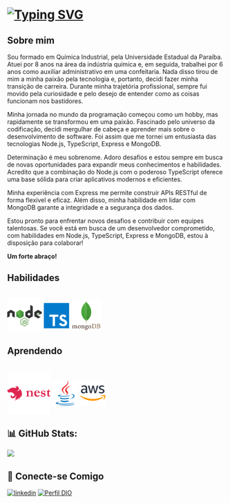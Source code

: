 # [![Typing SVG](<https://readme-typing-svg.herokuapp.com?duration=5011&color=CFCECB&center=falso&vCenter=falso&lines=Ol%C3%A1+%F0%9F%91%8B+seja+Bem-vindo(a)!>)](https://git.io/typing-svg)

## **Sobre mim**

Sou formado em Química Industrial, pela Universidade Estadual da Paraíba. Atuei por 8 anos na área da indústria química e, em seguida, trabalhei por 6 anos como auxiliar administrativo em uma confeitaria. Nada disso tirou de mim a minha paixão pela tecnologia e, portanto, decidi fazer minha transição de carreira. Durante minha trajetória profissional, sempre fui movido pela curiosidade e pelo desejo de entender como as coisas funcionam nos bastidores.

Minha jornada no mundo da programação começou como um hobby, mas rapidamente se transformou em uma paixão. Fascinado pelo universo da codificação, decidi mergulhar de cabeça e aprender mais sobre o desenvolvimento de software. Foi assim que me tornei um entusiasta das tecnologias Node.js, TypeScript, Express e MongoDB.

Determinação é meu sobrenome. Adoro desafios e estou sempre em busca de novas oportunidades para expandir meus conhecimentos e habilidades. Acredito que a combinação do Node.js com o poderoso TypeScript oferece uma base sólida para criar aplicativos modernos e eficientes.

Minha experiência com Express me permite construir APIs RESTful de forma flexível e eficaz. Além disso, minha habilidade em lidar com MongoDB garante a integridade e a segurança dos dados.

Estou pronto para enfrentar novos desafios e contribuir com equipes talentosas. Se você está em busca de um desenvolvedor comprometido, com habilidades em Node.js, TypeScript, Express e MongoDB, estou à disposição para colaborar!

**Um forte abraço!**

## **Habilidades**

<div style="display: inline_block"><br>
  <img align="center" alt="NodeJS" height="80" src="https://raw.githubusercontent.com/devicons/devicon/master/icons/nodejs/nodejs-original-wordmark.svg ">
  <img align="center" alt="TypeScript" height="60" src="https://raw.githubusercontent.com/devicons/devicon/master/icons/typescript/typescript-original.svg ">
  <img align="center" alt="MongoDB" height="70" src="https://raw.githubusercontent.com/devicons/devicon/master/icons/mongodb/mongodb-original-wordmark.svg ">
</div>

## **Aprendendo**

<div style="display: inline_block"><br>
  <img align="center" alt="Nest" height="100" src="https://raw.githubusercontent.com/devicons/devicon/6910f0503efdd315c8f9b858234310c06e04d9c0/icons/nestjs/nestjs-original-wordmark.svg">
  <img align="center" alt="Java" height="60" src="https://raw.githubusercontent.com/devicons/devicon/1119b9f84c0290e0f0b38982099a2bd027a48bf1/icons/java/java-original.svg">
  <img align="center" alt="AWS" height="60" src="https://raw.githubusercontent.com/devicons/devicon/6910f0503efdd315c8f9b858234310c06e04d9c0/icons/amazonwebservices/amazonwebservices-original-wordmark.svg">
</div>

## 📊 GitHub Stats:

![](https://github-readme-stats.vercel.app/api/top-langs/?username=emersonbbezerra&theme=react&hide_border=false&include_all_commits=false&count_private=false&layout=compact)

## 🔗 Conecte-se Comigo

[![linkedin](https://img.shields.io/badge/linkedin-0A66C2?style=for-the-badge&logo=linkedin&logoColor=white)](https://www.linkedin.com/in/emersonbbezerra)
[![Perfil DIO](https://img.shields.io/badge/-Meu%20Perfil%20na%20DIO-000?style=for-the-badge)](https://www.dio.me/users/emersonbbezerra)




<!--
**emersonbbezerra/emersonbbezerra** is a ✨ _special_ ✨ repository because its `README.md` (this file) appears on your GitHub profile.

Here are some ideas to get you started:

- 🔭 I’m currently working on ...
- 🌱 I’m currently learning ...
- 👯 I’m looking to collaborate on ...
- 🤔 I’m looking for help with ...
- 💬 Ask me about ...
- 📫 How to reach me: ...
- 😄 Pronouns: ...
- ⚡ Fun fact: ...
-->
